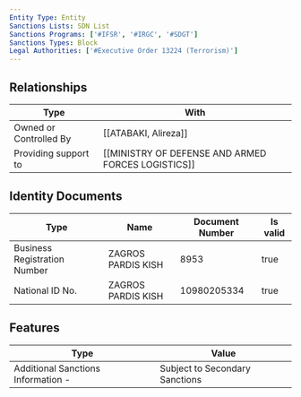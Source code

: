 ```yaml
---
Entity Type: Entity
Sanctions Lists: SDN List
Sanctions Programs: ['#IFSR', '#IRGC', '#SDGT']
Sanctions Types: Block
Legal Authorities: ['#Executive Order 13224 (Terrorism)']
---
```


## Relationships
| Type  | With      | 
|-------|-----------|
| Owned or Controlled By | [[ATABAKI, Alireza]] |
| Providing support to | [[MINISTRY OF DEFENSE AND ARMED FORCES LOGISTICS]] |

## Identity Documents
| Type  | Name      | Document Number | Is valid |
|-------|-----------|-----------------|----------|
| Business Registration Number | ZAGROS PARDIS KISH | 8953 | true |
| National ID No. | ZAGROS PARDIS KISH | 10980205334 | true |

## Features
| Type  | Value      |
|-------|------------|
| Additional Sanctions Information - | Subject to Secondary Sanctions |
